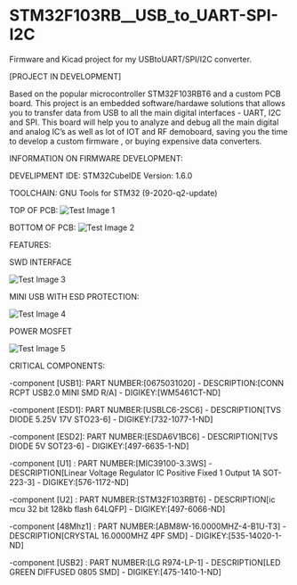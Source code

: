 # STM32F103RB__USB_to_UART-SPI-I2C
Firmware and Kicad project for my USBtoUART/SPI/I2C converter.

[PROJECT IN DEVELOPMENT]

Based on the popular microcontroller STM32F103RBT6 and a custom PCB board.
This project is an embedded software/hardawe solutions that allows you to transfer data from USB to all the main digital interfaces - UART, I2C and SPI.
This board will help you to analyze and debug all the main digital and analog IC’s as well as lot of IOT and RF demoboard, saving you the time to develop a custom firmware
, or buying expensive data converters.

INFORMATION ON FIRMWARE DEVELOPMENT:

DEVELIPMENT IDE: STM32CubeIDE Version: 1.6.0

TOOLCHAIN: GNU Tools for STM32 (9-2020-q2-update)

TOP OF PCB:
![Test Image 1](https://github.com/Stulinaz/STM32F103RB_USB_to_UART-SPI-I2C-/blob/master/PHOTOS/IMG4_TOP.JPG)

BOTTOM OF PCB:
![Test Image 2](https://github.com/Stulinaz/STM32F103RB_USB_to_UART-SPI-I2C-/blob/master/PHOTOS/IMG1_BOT.JPG)

FEATURES:

SWD INTERFACE

![Test Image 3](https://github.com/Stulinaz/STM32F103RB_USB_to_UART-SPI-I2C-/blob/master/PHOTOS/IMG3_SWD.JPG)

MINI USB WITH ESD PROTECTION:

![Test Image 4](https://github.com/Stulinaz/STM32F103RB_USB_to_UART-SPI-I2C-/blob/master/PHOTOS/IMG5_USB.JPG)

POWER MOSFET

![Test Image 5](https://github.com/Stulinaz/STM32F103RB_USB_to_UART-SPI-I2C-/blob/master/PHOTOS/IMG2_MOS.JPG)



CRITICAL COMPONENTS:

-component [USB1]: PART NUMBER:[0675031020] - DESCRIPTION:[CONN RCPT USB2.0 MINI SMD R/A] - DIGIKEY:[WM5461CT-ND]

-component [ESD1]: PART NUMBER:[USBLC6-2SC6] - DESCRIPTION[TVS DIODE 5.25V 17V STO23-6] - DIGIKEY:[732-1077-1-ND]

-component [ESD2]: PART NUMBER:[ESDA6V1BC6] - DESCRIPTION[TVS DIODE 5V SOT23-6] - DIGIKEY:[497-6635-1-ND]

-component [U1] : PART NUMBER:[MIC39100-3.3WS] - DESCRIPTION[Linear Voltage Regulator IC Positive Fixed 1 Output 1A SOT-223-3] - DIGIKEY:[576-1172-ND]

-component [U2]  : PART NUMBER:[STM32F103RBT6] - DESCRIPTION[ic mcu 32 bit 128kb flash 64LQFP] - DIGIKEY:[497-6066-ND]

-component [48Mhz1]  : PART NUMBER:[ABM8W-16.0000MHZ-4-B1U-T3] - DESCRIPTION[CRYSTAL 16.0000MHZ 4PF SMD] - DIGIKEY:[535-14020-1-ND]

-component [USB2]  : PART NUMBER:[LG R974-LP-1] - DESCRIPTION[LED GREEN DIFFUSED 0805 SMD] - DIGIKEY:[475-1410-1-ND]
